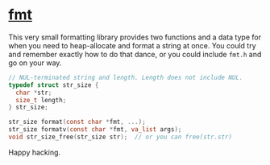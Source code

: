# [fmt](https://github.com/tekknolagi/fmt)

This very small formatting library provides two functions and a data type for
when you need to heap-allocate and format a string at once. You could try and
remember exactly how to do that dance, or you could include `fmt.h` and go on
your way.

```c
// NUL-terminated string and length. Length does not include NUL.
typedef struct str_size {
  char *str;
  size_t length;
} str_size;

str_size format(const char *fmt, ...);
str_size formatv(const char *fmt, va_list args);
void str_size_free(str_size str);  // or you can free(str.str)
```

Happy hacking.
